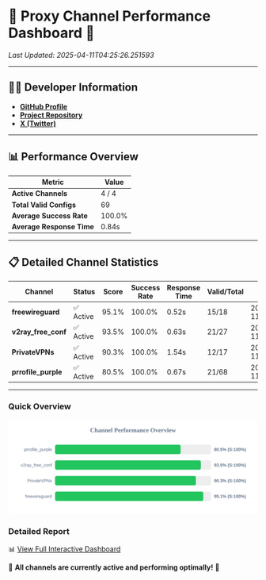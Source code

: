 # 🌟 Proxy Channel Performance Dashboard 🌟

_Last Updated: 2025-04-11T04:25:26.251593_

---

## 👩‍💻 Developer Information

- **[GitHub Profile](https://github.com/4n0nymou3)**  
- **[Project Repository](https://github.com/4n0nymou3/multi-proxy-config-fetcher)**  
- **[X (Twitter)](https://x.com/4n0nymou3)**  

---

## 📊 Performance Overview

| Metric                | Value       |
|-----------------------|-------------|
| **Active Channels**   | 4 / 4       |
| **Total Valid Configs** | 69          |
| **Average Success Rate** | 100.0%      |
| **Average Response Time** | 0.84s       |

---

## 📋 Detailed Channel Statistics

| Channel          | Status     | Score  | Success Rate | Response Time | Valid/Total | Last Success               |
|------------------|------------|--------|--------------|---------------|-------------|----------------------------|
| **freewireguard**  | ✅ Active  | 95.1%  | 100.0% | 0.52s         | 15/18       | 2025-04-11T04:25:26.250284 |
| **v2ray_free_conf**  | ✅ Active  | 93.5%  | 100.0% | 0.63s         | 21/27       | 2025-04-11T04:25:24.128889 |
| **PrivateVPNs**  | ✅ Active  | 90.3%  | 100.0% | 1.54s         | 12/17       | 2025-04-11T04:25:25.705687 |
| **prrofile_purple**  | ✅ Active  | 80.5%  | 100.0% | 0.67s         | 21/68       | 2025-04-11T04:25:23.425711 |

---

### Quick Overview
<div align="center">
  <a href="https://raw.githubusercontent.com/nullluser/NullRepo/refs/heads/main/assets/channel_stats_chart.svg">
    <img src="https://raw.githubusercontent.com/nullluser/NullRepo/refs/heads/main/assets/channel_stats_chart.svg" alt="Source Performance Statistics" width="800">
  </a>
</div>

### Detailed Report
📊 [View Full Interactive Dashboard](https://htmlpreview.github.io/?https://github.com/nullluser/NullRepo/blob/main/assets/performance_report.html)

🎉 **All channels are currently active and performing optimally!** 🎉

